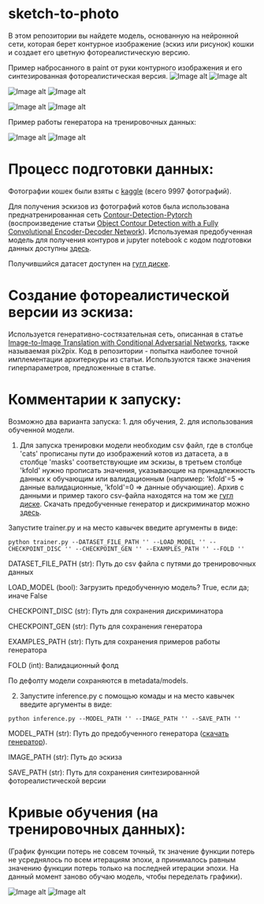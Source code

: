 # sketch-to-photo

В этом репозитории вы найдете модель, основанную на нейронной сети, которая берет контурное изображение (эскиз или рисунок) кошки и создает его цветную фотореалистическую версию.

Пример набросанного в paint от руки контурного изображения и его синтезированная фотореалистическая версия. 
![Image alt](https://github.com/adobshik/sketch-to-photo/blob/main/example/1cat.png)
![Image alt](https://github.com/adobshik/sketch-to-photo/blob/main/example/1mask.png)

![Image alt](https://github.com/adobshik/sketch-to-photo/blob/main/example/2cat.png)
![Image alt](https://github.com/adobshik/sketch-to-photo/blob/main/example/2mask.png)

![Image alt](https://github.com/adobshik/sketch-to-photo/blob/main/example/3cat.png)
![Image alt](https://github.com/adobshik/sketch-to-photo/blob/main/example/3mask.png)

Пример работы генератора на тренировочных данных:


![Image alt](https://github.com/adobshik/sketch-to-photo/blob/main/example/0a1f3266-f6a8-4d26-9314-7e3fb1d492f6.png)
![Image alt](https://github.com/adobshik/sketch-to-photo/blob/main/example/8b182abd-8191-4fe2-b81f-89b8f00f6a7c.png)

# Процесс подготовки данных:
Фотографии кошек были взяты с [kaggle](https://www.kaggle.com/crawford/cat-dataset) (всего 9997 фотографий). 

Для получения эскизов из фотографий котов была использована преднатренированная сеть [Contour-Detection-Pytorch](https://github.com/captanlevi/Contour-Detection-Pytorch) (воспроизведение статьи [Object Contour Detection with a Fully Convolutional Encoder-Decoder Network](https://arxiv.org/pdf/1603.04530.pdf)). Используемая предобученная модель для получения контуров и jupyter notebook с кодом подготовки данных доступны [здесь](https://drive.google.com/drive/folders/17Zuue0M3SX36m9dK_jl02gdxPVu_De9f?usp=sharing).

Получившийся датасет доступен на [гугл диске](https://drive.google.com/drive/folders/1Vac7WEmrV-NGRH9je6vXiDHDtw-Upp8f?usp=sharing).

# Создание фотореалистической версии из эскиза:  
Используется генеративно-состязательная сеть, описанная в статье [Image-to-Image Translation with Conditional Adversarial Networks](https://arxiv.org/pdf/1611.07004.pdf), также называемая pix2pix. Код в репозитории - попытка наиболее точной имплементации архитеркуры из статьи. Используются также значения гиперпараметров, предложенные в статье.

# Комментарии к запуску: 
Возможно два варианта запуска: 1. для обучения, 2. для использования обученной модели. 

1) Для запуска тренировки модели необходим csv файл, где в столбце 'cats' прописаны пути до изображений котов из датасета, а в столбце 'masks' соответствующие им эскизы, в третьем столбце 'kfold' нужно прописать значения, указывающие на принадлежность данных к обучающим или валидационным (например: 'kfold'=5 => данные валидационные, 'kfold'=0 => данные обучающие). Архив с данными и пример такого csv-файла находятся на том же [гугл диске](https://drive.google.com/drive/folders/1Vac7WEmrV-NGRH9je6vXiDHDtw-Upp8f?usp=sharing). Скачать предобученные генератор и дискриминатор можно [здесь](https://drive.google.com/drive/folders/1dh21no-tVoBcDiPDwtoqkCz6KvUnECj7?usp=sharing). 

Запустите trainer.py и на место кавычек введите аргументы в виде: 
```
python trainer.py --DATASET_FILE_PATH '' --LOAD_MODEL '' --CHECKPOINT_DISC '' --CHECKPOINT_GEN '' --EXAMPLES_PATH '' --FOLD ''
```
DATASET_FILE_PATH (str): Путь до csv файла с путями до тренировочных данных

LOAD_MODEL (bool): Загрузить предобученную модель? True, если да; иначе False

CHECKPOINT_DISC (str): Путь для сохранения дискриминатора

CHECKPOINT_GEN (str): Путь для сохранения генератора

EXAMPLES_PATH (str): Путь для сохранения примеров работы генератора

FOLD (int): Валидационный фолд

По дефолту модели сохраняются в metadata/models.

2) Запустите inference.py с помощью комады и на место кавычек введите аргументы в виде: 
```
python inference.py --MODEL_PATH '' --IMAGE_PATH '' --SAVE_PATH '' 
```
MODEL_PATH (str): Путь до предобученного генератора ([скачать генератор](https://drive.google.com/drive/folders/1dh21no-tVoBcDiPDwtoqkCz6KvUnECj7?usp=sharing)). 

IMAGE_PATH (str): Путь до эскиза

SAVE_PATH (str): Путь для сохранения синтезированной фотореалистической версии


#  Кривые обучения (на тренировочных данных):
(График функции потерь не совсем точный, тк значение функции потерь не усреднялось по всем итерациям эпохи, а принималось равным значению функции потерь только на последней итерации эпохи. На данный момент заново обучаю модель, чтобы переделать графики).


![Image alt](https://github.com/adobshik/sketch-to-photo/blob/main/example/gen_testplot.png)
![Image alt](https://github.com/adobshik/sketch-to-photo/blob/main/example/disc_testplot.png)

